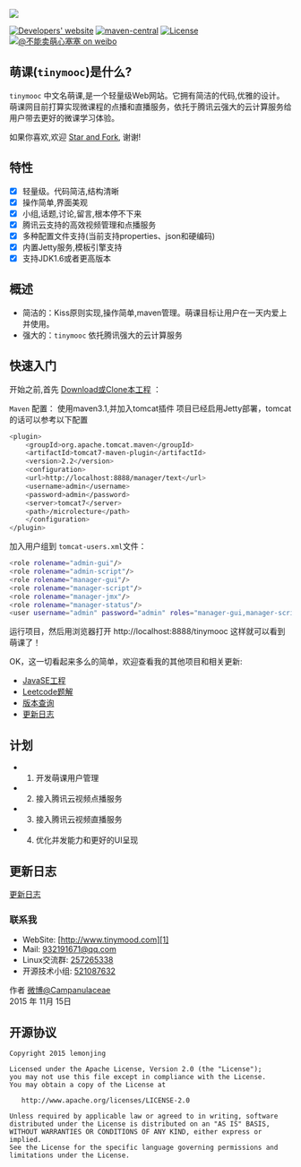 
[![](http://7xlkoc.com1.z0.glb.clouddn.com/LOGO_BIG.png)](http://www.tinymood.com)

[![Developers' website](https://img.shields.io/travis/biezhi/blade.svg?style=flat-square)](http://www.tinymood.com)
[![maven-central](https://img.shields.io/maven-central/v/com.bladejava/blade-core.svg?style=flat-square)](http://search.maven.org/#search%7Cga%7C1%7Cg%3A%22com.bladejava%22)
[![License](https://img.shields.io/badge/license-Apache%202-4EB1BA.svg?style=flat-square)](https://www.apache.org/licenses/LICENSE-2.0.html)
[![@不能卖萌心塞塞 on weibo](http://7xlkoc.com1.z0.glb.clouddn.com/weibo.png)](http://weibo.com/u/1662536394)

## 萌课(`tinymooc`)是什么?

`tinymooc` 中文名萌课,是一个轻量级Web网站。它拥有简洁的代码,优雅的设计。
萌课网目前打算实现微课程的点播和直播服务，依托于腾讯云强大的云计算服务给用户带去更好的微课学习体验。

如果你喜欢,欢迎 [Star and Fork](https://github.com/lemonjing/tinymooc), 谢谢!

## 特性

* [x] 轻量级。代码简洁,结构清晰
* [x] 操作简单,界面美观
* [x] 小组,话题,讨论,留言,根本停不下来
* [x] 腾讯云支持的高效视频管理和点播服务
* [x] 多种配置文件支持(当前支持properties、json和硬编码)
* [x] 内置Jetty服务,模板引擎支持
* [x] 支持JDK1.6或者更高版本

## 概述

* 简洁的：Kiss原则实现,操作简单,maven管理。萌课目标让用户在一天内爱上并使用。
* 强大的：`tinymooc` 依托腾讯强大的云计算服务

## 快速入门

开始之前,首先 [Download或Clone本工程](https://github.com/lemonjing/tinymooc) ：

`Maven` 配置：
使用maven3.1,并加入tomcat插件
项目已经启用Jetty部署，tomcat的话可以参考以下配置

``` sh
<plugin>
	<groupId>org.apache.tomcat.maven</groupId>
	<artifactId>tomcat7-maven-plugin</artifactId>
	<version>2.2</version>
	<configuration>
	<url>http://localhost:8888/manager/text</url>
	<username>admin</username>
	<password>admin</password>
	<server>tomcat7</server>
	<path>/microlecture</path>
	</configuration>
</plugin>
```

加入用户组到 `tomcat-users.xml`文件：

``` sh
<role rolename="admin-gui"/>
<role rolename="admin-script"/>
<role rolename="manager-gui"/>
<role rolename="manager-script"/>
<role rolename="manager-jmx"/>
<role rolename="manager-status"/>
<user username="admin" password="admin" roles="manager-gui,manager-script,manager-jmx,manager-status,admin-script,admin-gui"/>
```

运行项目，然后用浏览器打开 http://localhost:8888/tinymooc 这样就可以看到萌课了！

OK，这一切看起来多么的简单，欢迎查看我的其他项目和相关更新:

+ [JavaSE工程](https://github.com/Lemonjing/myjavase)
+ [Leetcode题解](https://github.com/Lemonjing/leetcode)
+ [版本查询](LAST_VERSION.md)
+ [更新日志](UPDATE_LOG.md)

## 计划

- 1. 开发萌课用户管理
- 2. 接入腾讯云视频点播服务
- 3. 接入腾讯云视频直播服务
- 4. 优化并发能力和更好的UI呈现

## 更新日志

[更新日志](https://github.com/Lemonjing/TinyMooc/blob/master/UPDATE_LOG.md)

### 联系我

- WebSite: [http://www.tinymood.com][1]
- Mail: 932191671@qq.com
- Linux交流群: [257265338][2]
- 开源技术小组: [521087632][3]

作者 [微博@Campanulaceae][4]     
2015 年 11月 15日

## 开源协议

```
Copyright 2015 lemonjing

Licensed under the Apache License, Version 2.0 (the "License");
you may not use this file except in compliance with the License.
You may obtain a copy of the License at

   http://www.apache.org/licenses/LICENSE-2.0

Unless required by applicable law or agreed to in writing, software
distributed under the License is distributed on an "AS IS" BASIS,
WITHOUT WARRANTIES OR CONDITIONS OF ANY KIND, either express or implied.
See the License for the specific language governing permissions and
limitations under the License.
```

[1]: http://www.tinymood.com   
[2]: http://jq.qq.com/?_wv=1027&k=ZKsbKb
[3]: http://jq.qq.com/?_wv=1027&k=26Y8BYN
[4]: http://weibo.com/u/1662536394
